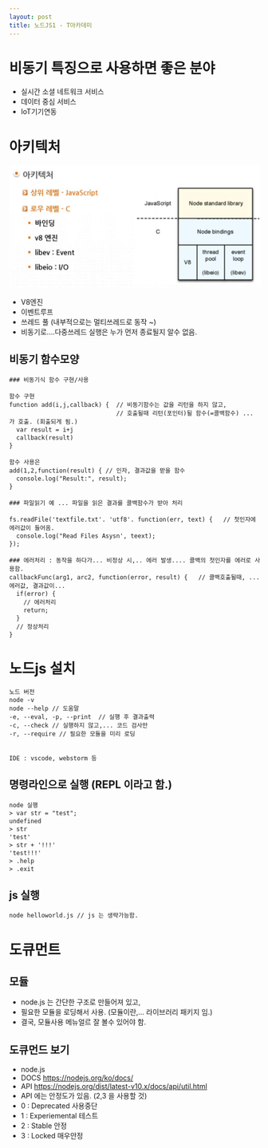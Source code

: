 ```yaml
---
layout: post
title: 노드JS1 - T아카데미
---
```


# 비동기 특징으로 사용하면 좋은 분야
- 실시간 소셜 네트워크 서비스
- 데이터 중심 서비스
- IoT기기연동

# 아키텍처

![아키텍처](https://raw.githubusercontent.com/goodplanner/goodplanner.github.io/master/_posts/nodejs/20181118130050.png)
- V8엔진
- 이벤트루프
- 쓰레드 풀 (내부적으로는 멀티쓰레드로 동작 ~)
- 비동기로....다중쓰레드 실행은 누가 먼저 종료될지 알수 없음. 

## 비동기 함수모양

```
### 비동기식 함수 구현/사용 
 
함수 구현
function add(i,j,callback) {  // 비동기함수는 값을 리턴을 하지 않고, 
                              // 호출될때 리턴(포인터)될 함수(=콜백함수) ... 가 호출. (회출되게 됨.)
  var result = i+j
  callback(result)
}

함수 사용은
add(1,2,function(result) { // 인자, 결과값을 받을 함수
  console.log("Result:", result);
}

### 파일읽기 예 ... 파일을 읽은 결과를 콜백함수가 받아 처리

fs.readFile('textfile.txt'. 'utf8'. function(err, text) {   // 첫인자에 에러값이 들어옴.
  console.log("Read Files Asysn', teext);
});

### 에러처리 : 동작을 하다가... 비정상 시,.. 에러 발생.... 콜백의 첫인자를 에러로 사용함.
callbackFunc(arg1, arc2, function(error, result) {   // 콜백호출될때, ... 에러값, 결과값이...
  if(error) {
    // 에러처리
    return;
  }
  // 정상처리
}
```

# 노드js 설치
```
노드 버전
node -v
node --help // 도움말
-e, --eval, -p, --print  // 실행 후 결과출력
-c, --check // 실행하지 않고,... 코드 검사만
-r, --require // 필요한 모듈을 미리 로딩


IDE : vscode, webstorm 등

```

## 명령라인으로 실행 (REPL 이라고 함.)
```
node 실행
> var str = "test";
undefined
> str
'test'
> str + '!!!'
'test!!!'
> .help
> .exit
```

## js 실행
```
node helloworld.js // js 는 생략가능함.

```

# 도큐먼트

## 모듈
- node.js 는 간단한 구조로 만들어져 있고,
- 필요한 모듈을 로딩해서 사용. (모듈이란,... 라이브러리 패키지 임.)
- 결국, 모듈사용 메뉴얼르 잘 볼수 있어야 함.
## 도큐먼드 보기
- node.js
- DOCS https://nodejs.org/ko/docs/
- API https://nodejs.org/dist/latest-v10.x/docs/api/util.html
 - API 에는 안정도가 있음. (2,3 을 사용할 것)
  - 0 : Deprecated 사용중단
  - 1 : Experiemental 테스트
  - 2 : Stable 안정
  - 3 : Locked 매우안정 





















